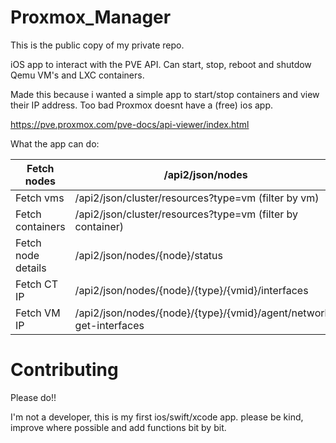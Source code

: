 # Proxmox_Manager
This is the public copy of my private repo. 

iOS app to interact with the PVE API. Can start, stop, reboot and shutdow Qemu VM's and LXC containers.

Made this because i wanted a simple app to start/stop containers and view their IP address. Too bad Proxmox doesnt have a (free) ios app. 

https://pve.proxmox.com/pve-docs/api-viewer/index.html


What the app can do:

| Fetch nodes        	| /api2/json/nodes                                                   	|
|--------------------	|--------------------------------------------------------------------	|
| Fetch vms          	| /api2/json/cluster/resources?type=vm (filter by vm)                	|
| Fetch containers   	| /api2/json/cluster/resources?type=vm (filter by container)         	|
| Fetch node details 	| /api2/json/nodes/{node}/status                                     	|
| Fetch CT IP        	| /api2/json/nodes/{node}/{type}/{vmid}/interfaces                   	|
| Fetch VM IP        	| /api2/json/nodes/{node}/{type}/{vmid}/agent/network-get-interfaces 	|



# Contributing

Please do!!

I'm not a developer, this is my first ios/swift/xcode app. please be kind, improve where possible and add functions bit by bit. 
